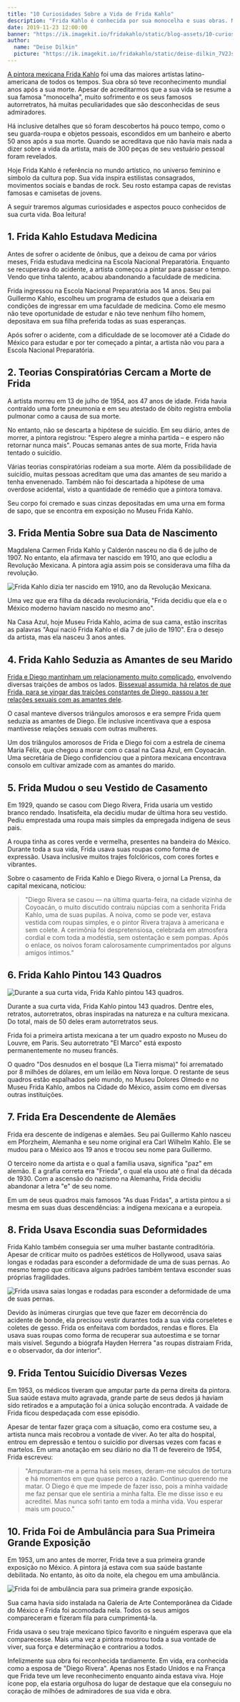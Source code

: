 ```yaml
---
title: "10 Curiosidades Sobre a Vida de Frida Kahlo"
description: "Frida Kahlo é conhecida por sua monocelha e suas obras. Mas a sua vida conturbada também contém peculiaridades intrigantes."
date: 2019-11-23 12:00:00
banner: "https://ik.imagekit.io/fridakahlo/static/blog-assets/10-curiosidades-sobre-a-vida-de-frida-kahlo/10-curiosidades-sobre-a-vida-de-frida-kahlo_ChIixtkrx.jpg"
author:
  name: "Deise Dilkin"
  picture: "https://ik.imagekit.io/fridakahlo/static/deise-dilkin_7V2JsjZhA.jpg"
---
```


[A pintora mexicana Frida Kahlo](https://fridakahlo.com.br/quem-foi-frida-kahlo/quem-foi-frida-kahlo-a-revolucionaria-pintora-mexicana) foi uma das maiores artistas latino-americana de todos os tempos. Sua obra só teve reconhecimento mundial anos após a sua morte. Apesar de acreditarmos que a sua vida se resume a sua famosa "monocelha", muito sofrimento e os seus famosos autorretratos, há muitas peculiaridades que são desconhecidas de seus admiradores.

Há inclusive detalhes que só foram descobertos há pouco tempo, como o seu guarda-roupa e objetos pessoais, escondidos em um banheiro e aberto 50 anos após a sua morte. Quando se acreditava que não havia mais nada a dizer sobre a vida da artista, mais de 300 peças de seu vestuário pessoal foram revelados.

Hoje Frida Kahlo é referência no mundo artístico, no universo feminino e símbolo da cultura pop. Sua vida inspira estilistas consagrados, movimentos sociais e bandas de rock. Seu rosto estampa capas de revistas famosas e camisetas de jovens.

A seguir traremos algumas curiosidades e aspectos pouco conhecidos de sua curta vida. Boa leitura!

## 1. Frida Kahlo Estudava Medicina

Antes de sofrer o acidente de ônibus, que a deixou de cama por vários meses, Frida estudava medicina na Escola Nacional Preparatória. Enquanto se recuperava do acidente, a artista começou a pintar para passar o tempo. Vendo que tinha talento, acabou abandonando a faculdade de medicina.

Frida ingressou na Escola Nacional Preparatória aos 14 anos. Seu pai Guillermo Kahlo, escolheu um programa de estudos que a deixaria em condições de ingressar em uma faculdade de medicina. Como ele mesmo não teve oportunidade de estudar e não teve nenhum filho homem, depositava em sua filha preferida todas as suas esperanças.

Após sofrer o acidente, com a dificuldade de se locomover até a Cidade do México para estudar e por ter começado a pintar, a artista não vou para a Escola Nacional Preparatória.

## 2. Teorias Conspiratórias Cercam a Morte de Frida

A artista morreu em 13 de julho de 1954, aos 47 anos de idade. Frida havia contraído uma forte pneumonia e em seu atestado de óbito registra embolia pulmonar como a causa de sua morte.

No entanto, não se descarta a hipótese de suicídio. Em seu diário, antes de morrer, a pintora registrou: "Espero alegre a minha partida – e espero não retornar nunca mais". Poucas semanas antes de sua morte, Frida havia tentado o suicídio.

Várias teorias conspiratórias rodeiam a sua morte. Além da possibilidade de suicídio, muitas pessoas acreditam que uma das amantes de seu marido a tenha envenenado. Também não foi descartada a hipótese de uma overdose acidental, visto a quantidade de remédio que a pintora tomava.

Seu corpo foi cremado e suas cinzas depositadas em uma urna em forma de sapo, que se encontra em exposição no Museu Frida Kahlo.

## 3. Frida Mentia Sobre sua Data de Nascimento

Magdalena Carmen Frida Kahlo y Calderón nasceu no dia 6 de julho de 1907. No entanto, ela afirmava ter nascido em 1910, ano que eclodiu a Revolução Mexicana. A pintora agia assim pois se considerava uma filha da revolução.

![Frida Kahlo dizia ter nascido em 1910, ano da Revolução Mexicana.](https://ik.imagekit.io/fridakahlo/static/blog-assets/10-curiosidades-sobre-a-vida-de-frida-kahlo/revolucao-mexicana_HDVv84yhRv.jpeg)

Uma vez que era filha da década revolucionária, "Frida decidiu que ela e o México moderno haviam nascido no mesmo ano".

Na Casa Azul, hoje Museu Frida Kahlo, acima de sua cama, estão inscritas as palavras "Aquí nació Frida Kahlo el día 7 de julio de 1910". Era o desejo da artista, mas ela nasceu 3 anos antes.

## 4. Frida Kahlo Seduzia as Amantes de seu Marido

[Frida e Diego mantinham um relacionamento muito complicado](https://fridakahlo.com.br/quem-foi-frida-kahlo/frida-kahlo-e-diego-rivera-uma-torrida-historia-de-amor), envolvendo diversas traições de ambos os lados. [Bissexual assumida, há relatos de que Frida, para se vingar das traições constantes de Diego, passou a ter relações sexuais com as amantes dele](https://fridakahlo.com.br/quem-foi-frida-kahlo/os-outros-amores-da-vida-de-frida-kahlo).

O casal manteve diversos triângulos amorosos e era sempre Frida quem seduzia as amantes de Diego. Ele inclusive incentivava que a esposa mantivesse relações sexuais com outras mulheres.

Um dos triângulos amorosos de Frida e Diego foi com a estrela de cinema Maria Félix, que chegou a morar com o casal na Casa Azul, em Coyoacán. Uma secretária de Diego confidenciou que a pintora mexicana encontrava consolo em cultivar amizade com as amantes do marido.

## 5. Frida Mudou o seu Vestido de Casamento

Em 1929, quando se casou com Diego Rivera, Frida usaria um vestido branco rendado. Insatisfeita, ela decidiu mudar de última hora seu vestido. Pediu emprestada uma roupa mais simples da empregada indígena de seus pais.

A roupa tinha as cores verde e vermelha, presentes na bandeira do México. Durante toda a sua vida, Frida usava suas roupas como forma de expressão. Usava inclusive muitos trajes folclóricos, com cores fortes e vibrantes.

Sobre o casamento de Frida Kahlo e Diego Rivera, o jornal La Prensa, da capital mexicana, noticiou:

> "Diego Rivera se casou — na última quarta-feira, na cidade vizinha de Coyoacán, o muito discutido contraiu núpcias com a senhorita Frida Kahlo, uma de suas pupilas. A noiva, como se pode ver, estava vestida com roupas simples, e o pintor Rivera trajava à americana e sem colete. A cerimônia foi despretensiosa, celebrada em atmosfera cordial e com toda a modéstia, sem ostentação e sem pompas. Após o enlace, os noivos foram calorosamente cumprimentados por alguns amigos íntimos."

## 6. Frida Kahlo Pintou 143 Quadros

![Durante a sua curta vida, Frida Kahlo pintou 143 quadros.](https://ik.imagekit.io/fridakahlo/static/blog-assets/10-curiosidades-sobre-a-vida-de-frida-kahlo/frida-kahlo-pintou-143-quadros_-NBGv8bB_.jpg)

Durante a sua curta vida, Frida Kahlo pintou 143 quadros. Dentre eles, retratos, autorretratos, obras inspiradas na natureza e na cultura mexicana. Do total, mais de 50 deles eram autorretratos seus.

Frida foi a primeira artista mexicana a ter um quadro exposto no Museu do Louvre, em Paris. Seu autorretrato "El Marco" está exposto permanentemente no museu francês.

O quadro "Dos desnudos en el bosque (La Tierra misma)" foi arrematado por 8 milhões de dólares, em um leilão em Nova Iorque. O restante de seus quadros estão espalhados pelo mundo, no Museu Dolores Olmedo e no Museu Frida Kahlo, ambos na Cidade do México, assim como em diversas outras instituições.

## 7. Frida Era Descendente de Alemães

Frida era descente de indígenas e alemães. Seu pai Guillermo Kahlo nasceu em Pforzheim, Alemanha e seu nome original era Carl Wilhelm Kahlo. Ele se mudou para o México aos 19 anos e trocou seu nome para Guillermo.

O terceiro nome da artista e o qual a família usava, significa "paz" em alemão. E a grafia correta era "Frieda", o qual ela usou até o final da década de 1930. Com a ascensão do nazismo na Alemanha, Frida decidiu abandonar a letra "e" de seu nome.

Em um de seus quadros mais famosos "As duas Fridas", a artista pintou a si mesma em suas duas descendências: a indígena mexicana e a europeia.

## 8. Frida Usava Escondia suas Deformidades

Frida Kahlo também conseguia ser uma mulher bastante contraditória. Apesar de criticar muito os padrões estéticos de Hollywood, usava saias longas e rodadas para esconder a deformidade de uma de suas pernas. Ao mesmo tempo que criticava alguns padrões também tentava esconder suas próprias fragilidades.

![Frida usava saias longas e rodadas para esconder a deformidade de uma de suas pernas.](https://ik.imagekit.io/fridakahlo/static/blog-assets/10-curiosidades-sobre-a-vida-de-frida-kahlo/frida-escondia-suas-deformidades_9X96MAytw.jpg)

Devido às inúmeras cirurgias que teve que fazer em decorrência do acidente de bonde, ela precisou vestir durantes toda a sua vida corseletes e coletes de gesso. Frida os enfeitava com bordados, rendas e flores. Ela usava suas roupas como forma de recuperar sua autoestima e se tornar mais visível. Segundo a biógrafa Hayden Herrera "as roupas distraiam Frida, e o observador, da dor interior".

## 9. Frida Tentou Suicídio Diversas Vezes

Em 1953, os médicos tiveram que amputar parte da perna direita da pintora. Sua saúde estava muito agravada, grande parte de seus dedos já haviam sido retirados e a amputação foi a única solução encontrada. A vaidade de Frida ficou despedaçada com esse episódio.

Apesar de tentar fazer graça com a situação, como era costume seu, a artista nunca mais recobrou a vontade de viver. Ao ter alta do hospital, entrou em depressão e tentou o suicídio por diversas vezes com facas e martelos. Em uma anotação em seu diário no dia 11 de fevereiro de 1954, Frida escreveu:

> "Amputaram-me a perna há seis meses, deram-me séculos de tortura e há momentos em que quase perco a razão.
Continuo querendo me matar. O Diego é que me impede de fazer isso, pois a minha vaidade me faz pensar que ele sentiria a minha falta. Ele me disse isso e eu acreditei. Mas nunca sofri tanto em toda a minha vida. Vou esperar mais um pouco."

## 10. Frida Foi de Ambulância para Sua Primeira Grande Exposição

Em 1953, um ano antes de morrer, Frida teve a sua primeira grande exposição no México. A pintora já estava com sua saúde bastante debilitada. No entanto, às oito da noite, ela chegou em uma ambulância.

![Frida foi de ambulância para sua primeira grande exposição.](https://ik.imagekit.io/fridakahlo/static/blog-assets/10-curiosidades-sobre-a-vida-de-frida-kahlo/frida-foi-de-ambulancia-para-sua-primeira-exposicao_OAaPpJ76u.jpg)

Sua cama havia sido instalada na Galeria de Arte Contemporânea da Cidade do México e Frida foi acomodada nela. Todos os seus amigos compareceram e fizeram fila para cumprimentá-la.

Frida usava o seu traje mexicano típico favorito e ninguém esperava que ela comparecesse. Mais uma vez a pintora mostrou toda a sua vontade de viver, sua força e determinação e contrariou a todos.

Infelizmente sua obra foi reconhecida tardiamente. Em vida, era conhecida como a esposa de "Diego Rivera". Apenas nos Estado Unidos e na França que Frida teve um leve reconhecimento enquanto ainda estava viva. Hoje ícone pop, ela estaria orgulhosa do lugar de destaque que ela conseguiu no coração de milhões de admiradores de sua vida e obra.
